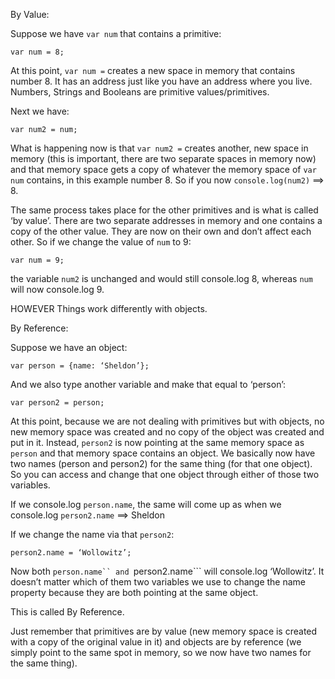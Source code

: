 By Value:

Suppose we have ```var num``` that contains a primitive: 
```
var num = 8;
```
At this point, ```var num =``` creates a new space in memory that contains number 8. It has an address just like you have an address where
you live. Numbers, Strings and Booleans are primitive values/primitives. 

Next we have:
```
var num2 = num;
```
What is happening now is that ```var num2 =``` creates another, new space in memory (this is important, there are two separate spaces in memory now) and that memory space gets a copy of whatever the memory space of ```var num``` contains, in this example number 8. 
So if you now ```console.log(num2)``` ==> 8.

The same process takes place for the other primitives and is what is called ‘by value’. There are two separate addresses in memory and
one contains a copy of the other value. They are now on their own and don’t affect each other. So if we change the value of ```num``` to 9:
```
var num = 9;
```
the variable ```num2``` is unchanged and would still console.log 8, whereas ```num``` will now console.log 9.

HOWEVER
Things work differently with objects.

By Reference:

Suppose we have an object:
```
var person = {name: ‘Sheldon’};
```
And we also type another variable and make that equal to ‘person’:
```
var person2 = person;
```
At this point, because we are not dealing with primitives but with objects, no new memory space was created and no copy of the
object was created and put in it. Instead, ```person2``` is now pointing at the same memory space as ```person``` and that memory space contains an object. We basically now have two names (person and person2) for the same thing (for that one object). So you can access and change that one object through either of those two variables. 

If we console.log ```person.name```, the same will come up as when we console.log ```person2.name``` ==> Sheldon

If we change the name via that ```person2```:
```
person2.name = ‘Wollowitz’;
```
Now both ```person.name`` and ```person2.name``` will console.log ‘Wollowitz’. It doesn’t matter which of them two variables we use to change the name property because they are both pointing at the same object.

This is called By Reference.

Just remember that primitives are by value (new memory space is created with a copy of the original value in it) and objects are by
reference (we simply point to the same spot in memory, so we now have two names for the same thing). 
